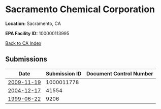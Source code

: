 # Sacramento Chemical Corporation

**Location:** Sacramento, CA

**EPA Facility ID:** 100000113995

[Back to CA Index](../../index.md)

## Submissions

| Date | Submission ID | Document Control Number |
|------|--------------|-------------------------|
| [2009-11-19](submissions/1000011778.md) | 1000011778 |  |
| [2004-12-17](submissions/41554.md) | 41554 |  |
| [1999-06-22](submissions/9206.md) | 9206 |  |
